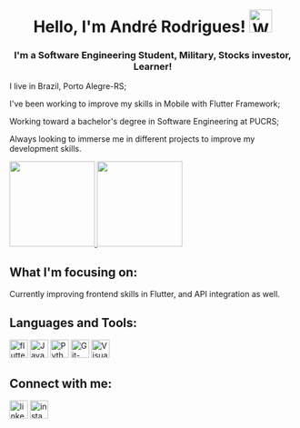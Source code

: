<h1 align="center">Hello, I'm André Rodrigues! <a href="#"><img src="https://camo.githubusercontent.com/e8e7b06ecf583bc040eb60e44eb5b8e0ecc5421320a92929ce21522dbc34c891/68747470733a2f2f6d656469612e67697068792e636f6d2f6d656469612f6876524a434c467a6361737252346961377a2f67697068792e676966" alt="Waving Hand Emoji" title="Waving Hand" height="40px"></a></h1>


<h3 align="center">I'm a Software Engineering Student, Military, Stocks investor, Learner!</h3>
<p>I live in Brazil, Porto Alegre-RS;</p>
<p>I've been working to improve my skills in Mobile with Flutter Framework;</p>
<p>Working toward a bachelor's degree in Software Engineering at PUCRS;</p>
<p>Always looking to immerse me in different projects to improve my development skills.</p>


<a href="https://github.com/Andre-LR">
    <img height="150em" src="https://github-readme-stats.vercel.app/api?username=Andre-LR&show_icons=true&theme=dark" />
</a>

<a href="https://github.com/Andre-LR">
    <img height="150em" src="https://github-readme-stats.vercel.app/api/top-langs/?username=Andre-LR&theme=dark&layout=compact" />
</a>

<h2>What I'm focusing on:</h2>
<p>Currently improving frontend skills in Flutter, and API integration as well.</p>


<h2>Languages and Tools:</h2>

<a href="#"><img src="https://iconape.com/wp-content/files/yb/61798/png/flutter-logo.png" alt="flutter-logo" title="Flutter" height="32px"></a>
<a href="#"><img src="https://cdn4.iconfinder.com/data/icons/logos-and-brands/512/181_Java_logo_logos-256.png" alt="Java-logo" title="Java" height="32px"></a>
<a href="#"><img src="https://cdn4.iconfinder.com/data/icons/logos-and-brands/512/267_Python_logo-512.png" alt="Python-logo" title="Python" height="32px"></a>
<a href="#"><img src="https://cdn3.iconfinder.com/data/icons/social-media-2169/24/social_media_social_media_logo_git-512.png" alt="Git-logo" title="Git" height="32px"></a>
<a href="#"><img src="https://github.com/hussainweb/hussainweb/raw/main/icons/vscode.png" alt="Visual Studio Code Logo" title="Visual Studio Code" height="32px"></a>


<h2>Connect with me:</h2>

<a href="https://www.linkedin.com/in/andreluizzr/" target="_blank"><img src="https://cdn2.iconfinder.com/data/icons/social-media-applications/64/social_media_applications_14-linkedin-256.png" alt="linkedin-logo" title="Linkedin" height="32px"></a>
<a href="https://www.instagram.com/andreluizzr/" target="_blank"><img src="https://cdn2.iconfinder.com/data/icons/social-media-applications/64/social_media_applications_3-instagram-256.png" alt="instagram-logo" title="Instagram" height="32px"></a>
